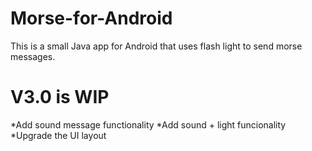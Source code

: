 # Morse-for-Android
This is a small Java app for Android that uses flash light to send morse messages.

# V3.0 is WIP
*Add sound message functionality
*Add sound + light funcionality
*Upgrade the UI layout
